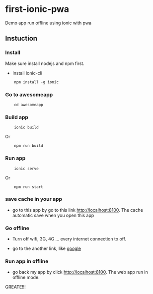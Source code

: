 # first-ionic-pwa
Demo app run offline using ionic with pwa

## Instuction

### Install 

Make sure install nodejs and npm first.

- Install ionic-cli

```shell
    npm install -g ionic
```
### Go to awesomeapp

```shell
    cd awesomeapp
```

### Build app

```shell
    ionic build
```

Or

```shell
    npm run build
```

### Run app

```
    ionic serve
```

Or

```
    npm run start
```

### save cache in your app

- go to this app by go to this link [http://localhost:8100](http://localhost:8100/). The cache automatic save when you open this app

### Go offline

- Turn off wifi, 3G, 4G ... every internet connection to off.

- go to the another link, like [google](https://google.com)

### Run app in offline

- go back my app by click [http://localhost:8100](http://localhost:8100/). The web app run in offline mode.

GREATE!!! 